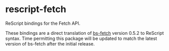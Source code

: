 # rescript-fetch

ReScript bindings for the Fetch API.

These bindings are a direct translation of [bs-fetch](https://www.npmjs.com/package/bs-fetch) version 0.5.2 to ReScript syntax. Time permitting this package will be updated to match the latest version of bs-fetch after the initial release.